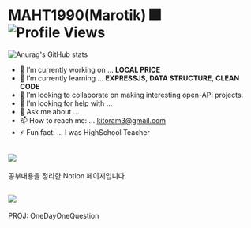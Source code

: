 # MAHT1990(Marotik) 🎆![Profile Views](https://komarev.com/ghpvc/?username=MAHT1990)

![Anurag's GitHub stats](https://github-readme-stats.vercel.app/api?username=MAHT1990&show_icons=true&theme=gotham)

- 🔭 I’m currently working on ... **LOCAL PRICE**
- 🌱 I’m currently learning ... **EXPRESSJS**, **DATA STRUCTURE**, **CLEAN CODE**
- 👯 I’m looking to collaborate on making interesting open-API projects.
- 🤔 I’m looking for help with ... 
- 💬 Ask me about ... 
- 📫 How to reach me: ... kitoram3@gmail.com
- ⚡ Fun fact: ... I was HighSchool Teacher



## <a href="https://www.notion.so/marotik" target="_blank"><img src="https://img.shields.io/badge/My%20Notion-white?style=for-the-badge&logo=notion&logoColor=black"/></a>
공부내용을 정리한 Notion 페이지입니다.
## <a href="https://odoq2.com" target="_blank"><img src="https://img.shields.io/badge/One%20Day%20One%20Question-blue?style=for-the-badge"/></a>
PROJ: OneDayOneQuestion    

<!--
**MAHT1990/MAHT1990** is a ✨ _special_ ✨ repository because its `README.md` (this file) appears on your GitHub profile.

Here are some ideas to get you started:

- 🔭 I’m currently working on ...
- 🌱 I’m currently learning ...
- 👯 I’m looking to collaborate on ...
- 🤔 I’m looking for help with ...
- 💬 Ask me about ...
- 📫 How to reach me: ...
- 😄 Pronouns: ...
- ⚡ Fun fact: ...
-->
